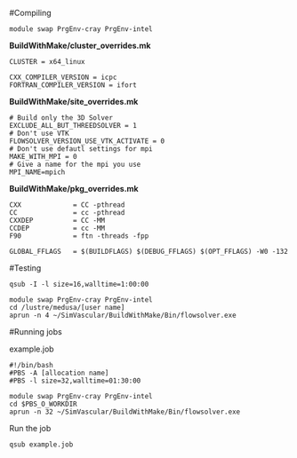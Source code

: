 #Compiling

~~~
module swap PrgEnv-cray PrgEnv-intel
~~~

**BuildWithMake/cluster_overrides.mk**
~~~
CLUSTER = x64_linux

CXX_COMPILER_VERSION = icpc
FORTRAN_COMPILER_VERSION = ifort
~~~

**BuildWithMake/site_overrides.mk**
~~~
# Build only the 3D Solver
EXCLUDE_ALL_BUT_THREEDSOLVER = 1
# Don't use VTK
FLOWSOLVER_VERSION_USE_VTK_ACTIVATE = 0
# Don't use defautl settings for mpi
MAKE_WITH_MPI = 0
# Give a name for the mpi you use
MPI_NAME=mpich
~~~

**BuildWithMake/pkg_overrides.mk**
~~~
CXX             = CC -pthread
CC              = cc -pthread
CXXDEP          = CC -MM
CCDEP           = cc -MM
F90             = ftn -threads -fpp

GLOBAL_FFLAGS   = $(BUILDFLAGS) $(DEBUG_FFLAGS) $(OPT_FFLAGS) -W0 -132
~~~

#Testing

~~~
qsub -I -l size=16,walltime=1:00:00
~~~

~~~
module swap PrgEnv-cray PrgEnv-intel
cd /lustre/medusa/[user name]
aprun -n 4 ~/SimVascular/BuildWithMake/Bin/flowsolver.exe
~~~

#Running jobs

example.job
~~~
#!/bin/bash 
#PBS -A [allocation name] 
#PBS -l size=32,walltime=01:30:00  

module swap PrgEnv-cray PrgEnv-intel
cd $PBS_O_WORKDIR
aprun -n 32 ~/SimVascular/BuildWithMake/Bin/flowsolver.exe
~~~

Run the job
~~~
qsub example.job
~~~
